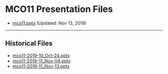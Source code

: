 <!--
This is a machine generated file, and should not be edited, as it will be overwritten with future updates.
-->

# MCO11 Presentation Files

- [mco11.pptx](https://globaleventcdn.blob.core.windows.net/assets/mco/mco11/mco11.pptx) (Updated: Nov 13, 2019)
---
## Historical Files
- [mco11-2019-10_Oct-24.pptx](https://globaleventcdn.blob.core.windows.net/assets/mco/mco11/mco11-2019-10_Oct-24.pptx)
- [mco11-2019-11_Nov-04.pptx](https://globaleventcdn.blob.core.windows.net/assets/mco/mco11/mco11-2019-11_Nov-04.pptx)
- [mco11-2019-11_Nov-13.pptx](https://globaleventcdn.blob.core.windows.net/assets/mco/mco11/mco11-2019-11_Nov-13.pptx)


